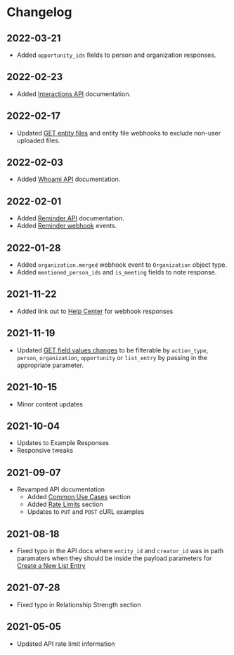 # Changelog

## 2022-03-21

- Added `opportunity_ids` fields to person and organization responses.

## 2022-02-23

- Added [Interactions API](#interactions-beta) documentation.

## 2022-02-17

- Updated [GET entity files](#get-all-files) and entity file webhooks to exclude non-user uploaded files.

## 2022-02-03

- Added [Whoami API](#whoami) documentation.

## 2022-02-01

- Added [Reminder API](#reminders) documentation.
- Added [Reminder webhook](/#webhooks) events.

## 2022-01-28

- Added `organization.merged` webhook event to `Organization` object type.
- Added `mentioned_person_ids` and `is_meeting` fields to note response.

## 2021-11-22

- Added link out to <a href="https://support.affinity.co/hc/en-us/articles/4413976035085-Webhook-Responses">Help Center</a> for webhook responses

## 2021-11-19

- Updated [GET field values changes](#get-field-values-changes) to be filterable by `action_type`, `person`, `organization`, `opportunity` or `list_entry` by passing in the appropriate parameter.

## 2021-10-15

- Minor content updates

## 2021-10-04

- Updates to Example Responses
- Responsive tweaks

## 2021-09-07

- Revamped API documentation
  - Added [Common Use Cases](#common-use-cases) section
  - Added [Rate Limits](#rate-limits) section
  - Updates to `PUT` and `POST` cURL examples

## 2021-08-18

- Fixed typo in the API docs where `entity_id` and `creator_id` was in path paramaters when they should be inside the payload parameters for [Create a New List Entry](#create-a-new-list-entry)

## 2021-07-28

- Fixed typo in Relationship Strength section

## 2021-05-05

- Updated API rate limit information
